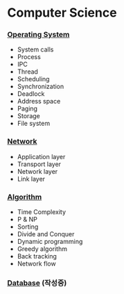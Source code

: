# Computer Science

### [Operating System](https://github.com/baelanche/Computer_science/tree/master/Operating_System)

* System calls
* Process
* IPC
* Thread
* Scheduling
* Synchronization
* Deadlock
* Address space
* Paging
* Storage
* File system

### [Network](https://github.com/baelanche/Computer_Science/tree/master/Network)

* Application layer
* Transport layer
* Network layer
* Link layer

### [Algorithm](https://github.com/baelanche/Computer_Science/tree/master/Algorithm)

* Time Complexity
* P & NP
* Sorting
* Divide and Conquer
* Dynamic programming
* Greedy algorithm
* Back tracking
* Network flow

### [Database](https://github.com/baelanche/Computer_Science/tree/master/Database) (작성중)

